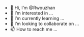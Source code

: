 - 👋 Hi, I’m @Rwouzhan
- 👀 I’m interested in ...
- 🌱 I’m currently learning ...
- 💞️ I’m looking to collaborate on ...
- 📫 How to reach me ...

<!---
Rwouzhan/Rwouzhan is a ✨ special ✨ repository because its `README.md` (this file) appears on your GitHub profile.
You can click the Preview link to take a look at your changes.
--->
